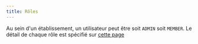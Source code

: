 ```yaml
---
title: Rôles
---
```


Au sein d'un établissement, un utilisateur peut être soit `ADMIN` soit `MEMBER`. Le détail de chaque rôle est spécifié sur [cette page](https://docs.google.com/spreadsheets/d/12K9Bd2k5l4uqXhS0h5uI00lNEzW7C-1t-NDOyxy8aKk/edit#gid=0)
